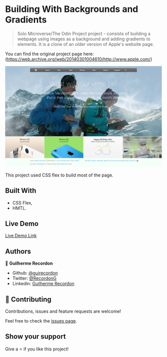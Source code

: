 # Building With Backgrounds and Gradients

> Solo Microverse/The Odin Project project - consists of building a webpage using images as a background and adding gradients to elements. It is a clone of an older version of Apple's website page.

You can find the original project page here: (https://web.archive.org/web/20140301004610/http://www.apple.com/)

![screenshot](images/project-complete-screenshot.png)

This project used CSS flex to build most of the page.

## Built With

- CSS Flex,
- HMTL.

## Live Demo

[Live Demo Link](https://guirecordon.github.io/apple-page/)

## Authors

👤 **Guilherme Recordon**

- Github: [@guirecordon](https://github.com/guirecordon)
- Twitter: [@RecordonG](https://twitter.com/RecordonG)
- Linkedin: [Guilherme Recordon](https://linkedin.com/gui-recordon-marketingmba/)

## 🤝 Contributing

Contributions, issues and feature requests are welcome!

Feel free to check the [issues page](issues/).

## Show your support

Give a ⭐️ if you like this project!
